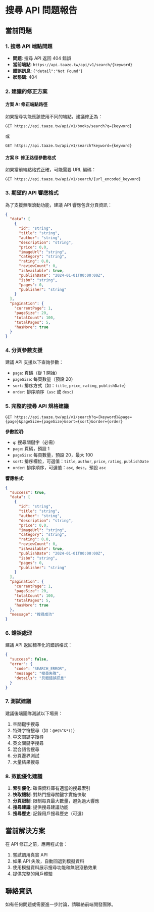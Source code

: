 # 搜尋 API 問題報告

## 當前問題

### 1. 搜尋 API 端點問題
- **問題**: 搜尋 API 返回 404 錯誤
- **當前端點**: `https://api.taaze.tw/api/v1/search/{keyword}`
- **錯誤訊息**: `{"detail":"Not Found"}`
- **狀態碼**: 404

### 2. 建議的修正方案

#### 方案 A: 修正端點路徑
如果搜尋功能應該使用不同的端點，建議修正為：
```
GET https://api.taaze.tw/api/v1/books/search?q={keyword}
```
或
```
GET https://api.taaze.tw/api/v1/search?keyword={keyword}
```

#### 方案 B: 修正路徑參數格式
如果當前端點格式正確，可能需要 URL 編碼：
```
GET https://api.taaze.tw/api/v1/search/{url_encoded_keyword}
```

### 3. 期望的 API 響應格式

為了支援無限滾動功能，建議 API 響應包含分頁資訊：

```json
{
  "data": [
    {
      "id": "string",
      "title": "string",
      "author": "string",
      "description": "string",
      "price": 0.0,
      "imageUrl": "string",
      "category": "string",
      "rating": 0.0,
      "reviewCount": 0,
      "isAvailable": true,
      "publishDate": "2024-01-01T00:00:00Z",
      "isbn": "string",
      "pages": 0,
      "publisher": "string"
    }
  ],
  "pagination": {
    "currentPage": 1,
    "pageSize": 20,
    "totalCount": 100,
    "totalPages": 5,
    "hasMore": true
  }
}
```

### 4. 分頁參數支援

建議 API 支援以下查詢參數：
- `page`: 頁碼（從 1 開始）
- `pageSize`: 每頁數量（預設 20）
- `sort`: 排序方式（如：`title`, `price`, `rating`, `publishDate`）
- `order`: 排序順序（`asc` 或 `desc`）

### 5. 完整的搜尋 API 規格建議

```
GET https://api.taaze.tw/api/v1/search?q={keyword}&page={page}&pageSize={pageSize}&sort={sort}&order={order}
```

**參數說明**:
- `q`: 搜尋關鍵字（必需）
- `page`: 頁碼，預設 1
- `pageSize`: 每頁數量，預設 20，最大 100
- `sort`: 排序欄位，可選值：`title`, `author`, `price`, `rating`, `publishDate`
- `order`: 排序順序，可選值：`asc`, `desc`，預設 `asc`

**響應格式**:
```json
{
  "success": true,
  "data": [
    {
      "id": "string",
      "title": "string",
      "author": "string",
      "description": "string",
      "price": 0.0,
      "imageUrl": "string",
      "category": "string",
      "rating": 0.0,
      "reviewCount": 0,
      "isAvailable": true,
      "publishDate": "2024-01-01T00:00:00Z",
      "isbn": "string",
      "pages": 0,
      "publisher": "string"
    }
  ],
  "pagination": {
    "currentPage": 1,
    "pageSize": 20,
    "totalCount": 100,
    "totalPages": 5,
    "hasMore": true
  },
  "message": "搜尋成功"
}
```

### 6. 錯誤處理

建議 API 返回標準化的錯誤格式：

```json
{
  "success": false,
  "error": {
    "code": "SEARCH_ERROR",
    "message": "搜尋失敗",
    "details": "具體錯誤訊息"
  }
}
```

### 7. 測試建議

建議後端團隊測試以下場景：
1. 空關鍵字搜尋
2. 特殊字符搜尋（如：`@#$%^&*()`）
3. 中文關鍵字搜尋
4. 英文關鍵字搜尋
5. 混合語言搜尋
6. 分頁邊界測試
7. 大量結果搜尋

### 8. 效能優化建議

1. **索引優化**: 確保資料庫有適當的搜尋索引
2. **快取機制**: 對熱門搜尋關鍵字實施快取
3. **分頁限制**: 限制每頁最大數量，避免過大響應
4. **搜尋建議**: 提供搜尋建議功能
5. **搜尋歷史**: 記錄用戶搜尋歷史（可選）

## 當前解決方案

在 API 修正之前，應用程式會：
1. 嘗試調用真實 API
2. 如果 API 失敗，自動回退到模擬資料
3. 使用模擬資料展示搜尋功能和無限滾動效果
4. 提供完整的用戶體驗

## 聯絡資訊

如有任何問題或需要進一步討論，請聯絡前端開發團隊。
